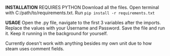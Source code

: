 **INSTALLATION**
REQUIRES PYTHON
Download all the files. Open terminal with C:/path/to/requirements.txt. Run `pip install -r requirements.txt`

**USAGE**
Open the .py file, navigate to the first 3 variables after the imports. Replace the values with your Username and Password. 
Save the file and run it. Keep it running in the background for yourself.

Currently doesn't work with anything besides my own unit due to how steam uses comment fields.
